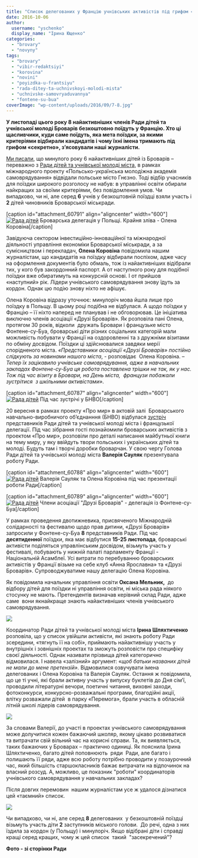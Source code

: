 ```yaml
---
title: "Список делегованих у Францію учнівських активістів під грифом «секретно»?"
date: 2016-10-06
author: 
  username: "yschenko"
  display_name: "Ірина Ющенко"
categories: 
  - "brovary"
  - "novyny"
tags: 
  - "brovary"
  - "vibir-redaktsiyi"
  - "korovina"
  - "novini"
  - "poyizdka-u-frantsiyu"
  - "rada-ditey-ta-uchnivskoyi-molodi-mista"
  - "uchnivske-samovryaduvannya"
  - "fontene-su-bua"
coverImage: "wp-content/uploads/2016/09/7-8.jpg"
---
```


**У листопаді цього року 8 найактивніших членів Ради дітей та учнівської молоді Броварів безкоштовно поїдуть у Францію. Хто ці щасливчики, куди саме поїдуть, яка мета поїздки, за якими критеріями відбирали кандидатів і чому їхні імена тримають під грифом «секретно», з’ясовували наші журналісти.**

[Ми писали](https://mpz.brovary.org/brovarska-molod-vidvidala-polshhu-z-navchalnym-vizytom-yak-z-yizdyly-ta-komu-poshhastylo/), що минулого року 6 найактивніших дітей із Броварів – переважно з [Ради дітей та учнівської молоді міста](https://bnvo.com.ua/content/рада-дітей-та-учнівської-молоді-міста-бровари), в рамках міжнародного проекту «Польсько-українська молодіжна академія самоврядування» відвідали польське місто Гнєзно. Тоді відбір учасників для поїздки широкого розголосу не набув: в управлінні освіти обирали найкращих за своїми критеріями, без повідомлення умов. Чи випадково, чи ні, але серед **6** учнів у безкоштовній поїздці взяли участь і **2** дітей чиновників Броварської міськради.

\[caption id="attachment\_60791" align="aligncenter" width="600"\][![Рада дітей](https://mpz.brovary.org/wp-content/uploads/2016/09/8-6.jpg)](https://mpz.brovary.org/wp-content/uploads/2016/09/8-6.jpg) Броварська делегація у Польщі. Крайня зліва - Олена Коровіна\[/caption\]

Завідуюча сектором інвестиційно-інноваційної та міжнародної діяльності управління економіки Броварської міськради, а за сумісництвом і перекладач, **Олена Коровіна** повідомила нашим журналістам, що кандидатів на поїздку відбирали поспіхом, адже часу на оформлення документів було обмаль, тож із найактивніших відібрали тих, у кого був закордонний паспорт. А от наступного року для подібної поїздки вже обиратимуть на конкурсній основі. І от прийшов «наступний» рік. Лідери учнівського самоврядування знову їдуть за кордон. Однак цю подію знову ніхто не афішує.

Олена Коровіна відразу уточнює: минулоріч мова йшла лише про поїздку в Польщу. В цьому році подібна не відбулася. А щодо поїздки у Францію – її ніхто наперед не планував і не обговорював. Це ініціатива виключно членів асоціації «Друзі Броварів». Як розповіла пані Олена, протягом 30 років, відколи  дружать Бровари і французьке місто Фонтене-су-Буа, броварські діти різних соціальних категорій мали можливість побувати у Франції на оздоровленні та з дружніми візитами по обміну досвідом. Поїздки ці здійснювалися завдяки мерії спорідненого міста. _«Представники асоціації «Друзі Броварів» постійно слідкують за новинами нашого міста_, - розповідає  Олена Коровіна. – _Тепер їх зацікавило учнівське самоврядування, адже в навчальних закладах Фонтене-су-Буа ця робота поставлена трішки не так, як у нас. Тож під час візиту в Бровари, на День міста,  французи побажали зустрітися  з шкільними активістами»_.

\[caption id="attachment\_60787" align="aligncenter" width="600"\][![Рада дітей](https://mpz.brovary.org/wp-content/uploads/2016/09/4-7.jpg)](https://mpz.brovary.org/wp-content/uploads/2016/09/4-7.jpg) Під час зустрічі у БНВО\[/caption\]

20 вересня в рамках проекту «Про мир» в актовій залі  Броварського навчально-виробничого об’єднанння (БНВО) відбулася [зустріч](https://radamolodibrovaru.blogspot.com) представників Ради дітей та учнівської молоді міста і французької делегації. Під час зібрання гості познайомили броварських активістів з проектом «Про мир», розповіли про деталі написання майбутньої книги на тему миру, у яку ввійдуть твори польських і українських дітей та молоді. Будуть там і творчі доробки броварчан. У свою чергу Голова Ради дітей та учнівської молоді міста **Валерія Сауляк** презентувала роботу Ради.

\[caption id="attachment\_60788" align="aligncenter" width="600"\][![Рада дітей](https://mpz.brovary.org/wp-content/uploads/2016/09/5-9.jpg)](https://mpz.brovary.org/wp-content/uploads/2016/09/5-9.jpg) Валерія Сауляк та Олена Коровіна під час презентації роботи Ради\[/caption\]

\[caption id="attachment\_60789" align="aligncenter" width="600"\][![Рада дітей](https://mpz.brovary.org/wp-content/uploads/2016/09/6-6.jpg)](https://mpz.brovary.org/wp-content/uploads/2016/09/6-6.jpg) Члени асоціації "Друзі Броварів" - делегація із Фонтене-су-Буа\[/caption\]

У рамках проведення двотижневика, присвяченого Міжнародній солідарності та фестивалю щодо прав дитини, «Друзі Броварів» запросили у Фонтене-су-Буа **8** представників Ради. Під час **десятиденної** поїздки, яка має відбутися **15-25 листопада**, броварські активісти поділяться управлінським досвідом, візьмуть участь у фестивалі, побувають у нижній палаті парламенту Франції - Національній Асамблеї. Усі витрати по перебуванню броварських активістів у Франції візьме на себе клуб «Анна Ярославна» та «Друзі Броварів». Супроводжуватиме нашу делегацію Олена Коровіна.

Як повідомила начальник управління освіти **Оксана Мельник,**  до відбору дітей для поїздки ні управління освіти, ні міська рада ніякого стосунку не мають. Претендентів визначав керівний склад Ради, адже саме  вони якнайкраще знають найактивніших членів учнівського самоврядування.

[![](https://mpz.brovary.org/wp-content/uploads/2016/09/2.png)](https://mpz.brovary.org/wp-content/uploads/2016/09/2.png)

Координатор Ради дітей та учнівської молоді міста **Ірина Шляхтиченко** розповіла, що у список увійшли активісти, які знають роботу Ради зсередини, «тягнуть її на собі», приймають найактивнішу участь у внутрішніх і зовнішніх проектах та зможуть розповісти про специфіку своєї діяльності. Однак називати прізвища дітей категорично відмовилася. І навела «залізний» аргумент: «_щоб батьки названих дітей не мали до мене претензій»._ Відмовилися озвучувати імена делегованих і Олена Коровіна та Валерія Сауляк. Остання ж повідомила, що це ті учні, які брали активну участь у випуску буклетів до Дня сім’ї, проводили літературні вечори, поетичні читання, виховні заходи, фотоконкурси, конкурсно-розважальні програми, благодійні акції, влітку розважали дітей  в парку «Перемога», брали участь в обласній літній школі лідерів самоврядування.

[![](https://mpz.brovary.org/wp-content/uploads/2016/09/1-1.png)](https://mpz.brovary.org/wp-content/uploads/2016/09/1-1.png)

За словами Валерії, до участі в проектах учнівського самоврядування може долучитися кожен бажаючий школяр, якому цікаво розвиватися та витрачати свій вільний час на корисні справи. Та, як виявляється, таких бажаючих у Броварах – практично одиниці. Як пояснила Ірина Шляхтиченко, багато дітей поповнюють  ряди  Ради, але багато і полишають її ряди, адже всю роботу потрібно проводити у позаурочний час, який більшість старшокласників бажає витрачати на відпочинок на власний розсуд. А, можливо, це показник "роботи" координаторів учнівського самоврядування у навчальних закладах?

Після довгих перемовин  нашим журналістам усе ж удалося дізнатися цей «таємний» список.

[![](https://mpz.brovary.org/wp-content/uploads/2016/09/3.png)](https://mpz.brovary.org/wp-content/uploads/2016/09/3.png)

Чи випадково, чи ні, але серед **8** делегованих  у безкоштовній поїздці візьмуть участь діти **2** заступників міського голови.  До речі, одна з них  їздила за кордон (у Польщу) і минулоріч. Якщо відібрані діти і справді кращі серед кращих, чому ж цей список  такий  "засекречений"?

**Фото - зі сторінки Ради**
